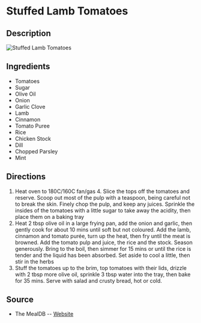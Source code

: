 # Stuffed Lamb Tomatoes

## Description
![Stuffed Lamb Tomatoes](https://www.themealdb.com/images/media/meals/u55lbp1585564013.jpg "Stuffed Lamb Tomatoes")

## Ingredients
- Tomatoes
- Sugar
- Olive Oil
- Onion
- Garlic Clove
- Lamb
- Cinnamon
- Tomato Puree
- Rice
- Chicken Stock
- Dill
- Chopped Parsley
- Mint

## Directions
1. Heat oven to 180C/160C fan/gas 4. Slice the tops off the tomatoes and reserve. Scoop out most of the pulp with a teaspoon, being careful not to break the skin. Finely chop the pulp, and keep any juices. Sprinkle the insides of the tomatoes with a little sugar to take away the acidity, then place them on a baking tray
2. Heat 2 tbsp olive oil in a large frying pan, add the onion and garlic, then gently cook for about 10 mins until soft but not coloured. Add the lamb, cinnamon and tomato purée, turn up the heat, then fry until the meat is browned. Add the tomato pulp and juice, the rice and the stock. Season generously. Bring to the boil, then simmer for 15 mins or until the rice is tender and the liquid has been absorbed. Set aside to cool a little, then stir in the herbs
3. Stuff the tomatoes up to the brim, top tomatoes with their lids, drizzle with 2 tbsp more olive oil, sprinkle 3 tbsp water into the tray, then bake for 35 mins. Serve with salad and crusty bread, hot or cold.

## Source

- The MealDB -- [Website](https://themealdb.com/)
